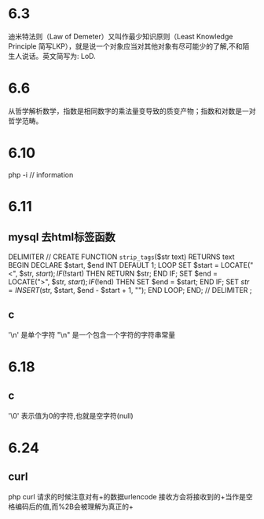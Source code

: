 6.3
==========
迪米特法则（Law of Demeter）又叫作最少知识原则（Least Knowledge Principle 简写LKP），就是说一个对象应当对其他对象有尽可能少的了解,不和陌生人说话。英文简写为: LoD.

6.6
=========
从哲学解析数学，指数是相同数字的乘法量变导致的质变产物；指数和对数是一对哲学范畴。

6.10
========
php -i // information

6.11
========
mysql 去html标签函数
---------------------
DELIMITER //
CREATE FUNCTION `strip_tags`($str text) RETURNS text
BEGIN
DECLARE $start, $end INT DEFAULT 1;
LOOP
SET $start = LOCATE("<", $str, $start);
IF (!$start) THEN RETURN $str; END IF;
SET $end = LOCATE(">", $str, $start);
IF (!$end) THEN SET $end = $start; END IF;
SET $str = INSERT($str, $start, $end - $start + 1, "");
END LOOP;
END;
//
DELIMITER ;

c
-------
'\n' 是单个字符
"\n" 是一个包含一个字符的字符串常量

6.18
=========
c
----------
'\0' 表示值为0的字符,也就是空字符(null)

6.24
=========
curl
---------
php curl 请求的时候注意对有+的数据urlencode 接收方会将接收到的+当作是空格编码后的值,而%2B会被理解为真正的+